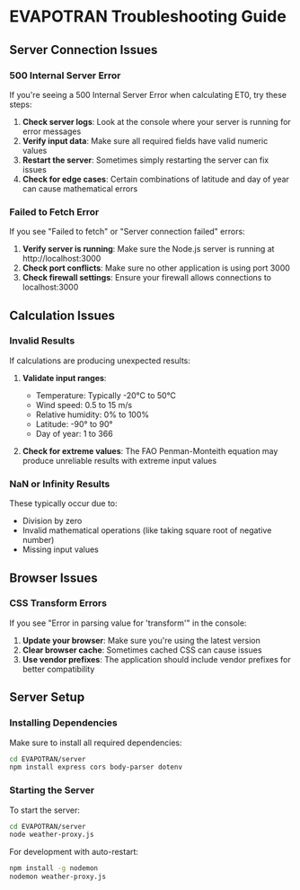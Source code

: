 # EVAPOTRAN Troubleshooting Guide

## Server Connection Issues

### 500 Internal Server Error

If you're seeing a 500 Internal Server Error when calculating ET0, try these steps:

1. **Check server logs**: Look at the console where your server is running for error messages
2. **Verify input data**: Make sure all required fields have valid numeric values
3. **Restart the server**: Sometimes simply restarting the server can fix issues
4. **Check for edge cases**: Certain combinations of latitude and day of year can cause mathematical errors

### Failed to Fetch Error

If you see "Failed to fetch" or "Server connection failed" errors:

1. **Verify server is running**: Make sure the Node.js server is running at http://localhost:3000
2. **Check port conflicts**: Make sure no other application is using port 3000
3. **Check firewall settings**: Ensure your firewall allows connections to localhost:3000

## Calculation Issues

### Invalid Results

If calculations are producing unexpected results:

1. **Validate input ranges**:
   - Temperature: Typically -20°C to 50°C
   - Wind speed: 0.5 to 15 m/s
   - Relative humidity: 0% to 100%
   - Latitude: -90° to 90°
   - Day of year: 1 to 366

2. **Check for extreme values**: The FAO Penman-Monteith equation may produce unreliable results with extreme input values

### NaN or Infinity Results

These typically occur due to:
- Division by zero
- Invalid mathematical operations (like taking square root of negative number)
- Missing input values

## Browser Issues

### CSS Transform Errors

If you see "Error in parsing value for 'transform'" in the console:

1. **Update your browser**: Make sure you're using the latest version
2. **Clear browser cache**: Sometimes cached CSS can cause issues
3. **Use vendor prefixes**: The application should include vendor prefixes for better compatibility

## Server Setup

### Installing Dependencies

Make sure to install all required dependencies:

```bash
cd EVAPOTRAN/server
npm install express cors body-parser dotenv
```

### Starting the Server

To start the server:

```bash
cd EVAPOTRAN/server
node weather-proxy.js
```

For development with auto-restart:

```bash
npm install -g nodemon
nodemon weather-proxy.js
```